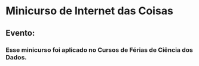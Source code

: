 # Minicurso de Internet das Coisas

## Evento:
### Esse minicurso foi aplicado no Cursos de Férias de Ciência dos Dados.


